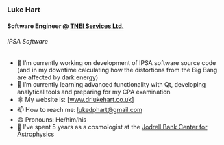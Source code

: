 ### Luke Hart
#### Software Engineer @ [TNEI Services Ltd.](https://www.tneigroup.com)
###### IPSA Software

- 🔭 I’m currently working on development of IPSA software source code (and in my downtime calculating how the distortions from the Big Bang are affected by dark energy)
- 🌱 I’m currently learning advanced functionality with Qt, developing analytical tools and preparing for my CPA examination
- 🕸️ My website is: [www.drlukehart.co.uk]
- 📫 How to reach me: [lukedphart@gmail.com](mailto:lukedphart@gmail.com)
- 😄 Pronouns: He/him/his
- 🌌 I've spent 5 years as a cosmologist at the [Jodrell Bank Center for Astrophysics](https://www.jodrellbank.manchester.ac.uk/)
<!-- - 👯 I’m looking to collaborate on ... -->
<!-- - 🤔 I’m looking for help with ... -->
<!-- - 💬 Ask me about ... -->
